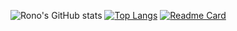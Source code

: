 ![Rono's GitHub stats](https://github-readme-stats.vercel.app/api?username=rono516&show_icons=true&theme=merko)
[![Top Langs](https://github-readme-stats.vercel.app/api/top-langs/?username=rono516&layout=compact&langs_count=10)](https://github.com/rono516/github-readme-stats)
[![Readme Card](https://github-readme-stats.vercel.app/api/pin/?username=rono516&repo=github-readme-stats)](https://github.com/rono516/github-readme-stats)



